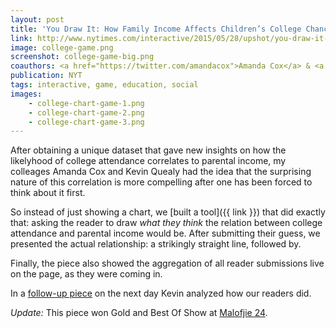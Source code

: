 ```yaml
---
layout: post
title: 'You Draw It: How Family Income Affects Children’s College Chances'
link: http://www.nytimes.com/interactive/2015/05/28/upshot/you-draw-it-how-family-income-affects-childrens-college-chances.html
image: college-game.png
screenshot: college-game-big.png
coauthors: <a href="https://twitter.com/amandacox">Amanda Cox</a> & <a href="http://kpq.github.io/">Kevin Quealy</a>
publication: NYT
tags: interactive, game, education, social
images:
    - college-chart-game-1.png
    - college-chart-game-2.png
    - college-chart-game-3.png
---
```


After obtaining a unique dataset that gave new insights on how the likelyhood of college attendance correlates to parental income, my colleages Amanda Cox and Kevin Quealy had the idea that the surprising nature of this correlation is more compelling after one has been forced to think about it first.

So instead of just showing a chart, we [built a tool]({{ link }}) that did exactly that: asking the reader to draw _what they think_ the relation between college attendance and parental income would be. After submitting their guess, we presented the actual relationship: a strikingly straight line, followed by.

Finally, the piece also showed the aggregation of all reader submissions live on the page, as they were coming in.

In a [follow-up piece](http://www.nytimes.com/interactive/2015/06/02/upshot/gauging-income-and-college-prospects-how-our-readers-did.html) on the next day Kevin analyzed how our readers did.

_Update:_ This piece won Gold and Best Of Show at [Malofjie 24](http://www.malofiejgraphics.com/wp-content/uploads/2016/03/M24_-AWARDS-LIST_OK.pdf).
